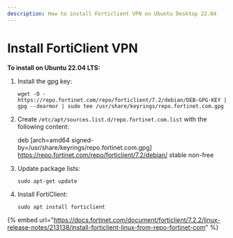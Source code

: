 ```yaml
---
description: How to install Forticlient VPN on Ubuntu Desktop 22.04
---
```


# Install FortiClient VPN

**To install on Ubuntu 22.04 LTS:**

1.  Install the gpg key:

    `wget -O - https://repo.fortinet.com/repo/forticlient/7.2/debian/DEB-GPG-KEY | gpg --dearmor | sudo tee /usr/share/keyrings/repo.fortinet.com.gpg`
2.  Create `/etc/apt/sources.list.d/repo.fortinet.com.list` with the following content:

    deb \[arch=amd64 signed-by=/usr/share/keyrings/repo.fortinet.com.gpg] https://repo.fortinet.com/repo/forticlient/7.2/debian/ stable non-free
3.  Update package lists:

    `sudo apt-get update`
4.  Install FortiClient:

    `sudo apt install forticlient`



{% embed url="https://docs.fortinet.com/document/forticlient/7.2.2/linux-release-notes/213138/install-forticlient-linux-from-repo-fortinet-com" %}
